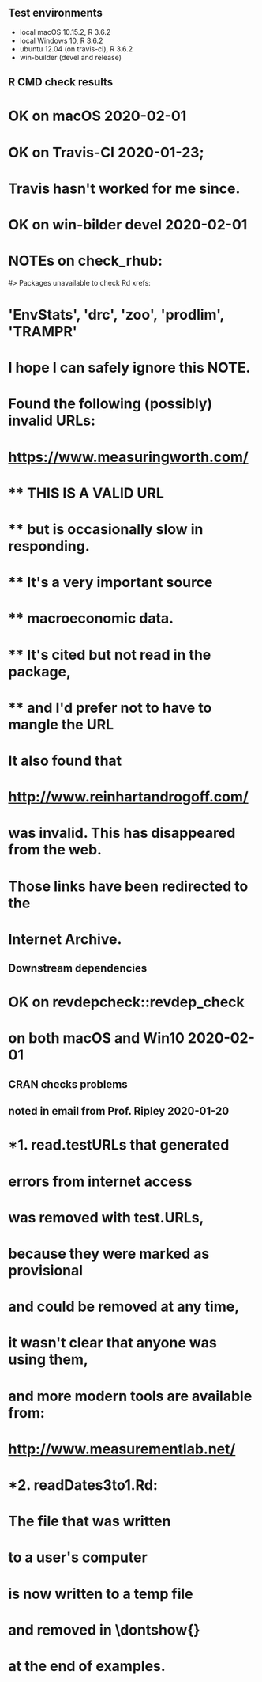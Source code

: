 ## Test environments
* local macOS 10.15.2, R 3.6.2
* local Windows 10, R 3.6.2 
* ubuntu 12.04 (on travis-ci), R 3.6.2
* win-builder (devel and release)

## R CMD check results

# OK on macOS 2020-02-01
# OK on Travis-CI 2020-01-23; 
#    Travis hasn't worked for me since.  
# OK on win-bilder devel 2020-02-01
# NOTEs on check_rhub: 

#> Packages unavailable to check Rd xrefs: 
# 'EnvStats', 'drc', 'zoo', 'prodlim', 'TRAMPR'
# I hope I can safely ignore this NOTE.   

#   Found the following (possibly) invalid URLs:
#   https://www.measuringworth.com/
#   ** THIS IS A VALID URL 
#   ** but is occasionally slow in responding. 
#   ** It's a very important source 
#   ** macroeconomic data.
#   ** It's cited but not read in the package, 
#   ** and I'd prefer not to have to mangle the URL
#
#  It also found that 
#  http://www.reinhartandrogoff.com/
#  was invalid.  This has disappeared from the web. 
#  Those links have been redirected to the 
#  Internet Archive.  

## Downstream dependencies
# OK on revdepcheck::revdep_check 
# on both macOS and Win10 2020-02-01

## CRAN checks problems 
## noted in email from Prof. Ripley 2020-01-20
# *1. read.testURLs that generated 
#     errors from internet access 
#  was removed with test.URLs, 
#  because they were marked as provisional
#  and could be removed at any time, 
#  it wasn't clear that anyone was using them,
#  and more modern tools are available from:
#  http://www.measurementlab.net/

# *2.  readDates3to1.Rd:  
#  The file that was written 
#  to a user's computer 
#  is now written to a temp file 
#  and removed in \dontshow{}
#  at the end of examples.  